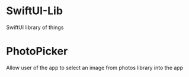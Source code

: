 # SwiftUI-Lib
SwiftUI library of things

# PhotoPicker
Allow user of the app to select an image from photos library into the app
